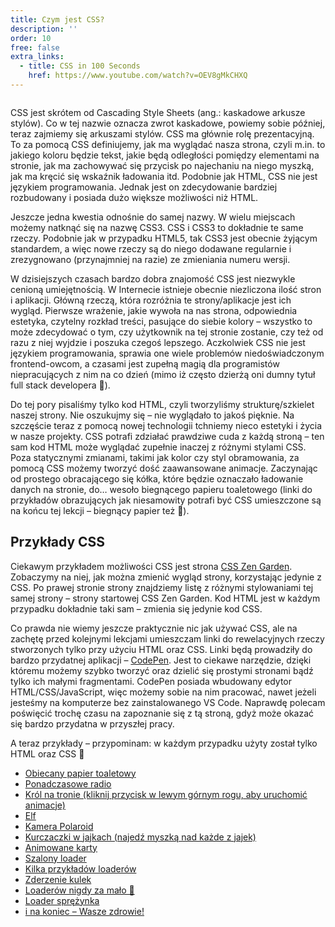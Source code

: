 ```yaml
---
title: Czym jest CSS?
description: ''
order: 10
free: false
extra_links:
  - title: CSS in 100 Seconds
    href: https://www.youtube.com/watch?v=OEV8gMkCHXQ
---
```


<img alt="" src="/online/statyczna/img/podstawy-css/css3.png" />

CSS jest skrótem od Cascading Style Sheets (ang.: kaskadowe arkusze stylów). Co w tej nazwie oznacza zwrot kaskadowe, powiemy sobie później, teraz zajmiemy się arkuszami stylów. CSS ma głównie rolę prezentacyjną. To za pomocą CSS definiujemy, jak ma wyglądać nasza strona, czyli m.in. to jakiego koloru będzie tekst, jakie będą odległości pomiędzy elementami na stronie, jak ma zachowywać się przycisk po najechaniu na niego myszką, jak ma kręcić się wskaźnik ładowania itd. Podobnie jak HTML, CSS nie jest językiem programowania. Jednak jest on zdecydowanie bardziej rozbudowany i posiada dużo większe możliwości niż HTML.

Jeszcze jedna kwestia odnośnie do samej nazwy. W wielu miejscach możemy natknąć się na nazwę CSS3. CSS i CSS3 to dokładnie te same rzeczy. Podobnie jak w przypadku HTML5, tak CSS3 jest obecnie żyjącym standardem, a więc nowe rzeczy są do niego dodawane regularnie i zrezygnowano (przynajmniej na razie) ze zmieniania numeru wersji.

W dzisiejszych czasach bardzo dobra znajomość CSS jest niezwykle cenioną umiejętnością. W Internecie istnieje obecnie niezliczona ilość stron i aplikacji. Główną rzeczą, która rozróżnia te strony/aplikacje jest ich wygląd. Pierwsze wrażenie, jakie wywoła na nas strona, odpowiednia estetyka, czytelny rozkład treści, pasujące do siebie kolory – wszystko to może zdecydować o tym, czy użytkownik na tej stronie zostanie, czy też od razu z niej wyjdzie i poszuka czegoś lepszego. Aczkolwiek CSS nie jest językiem programowania, sprawia one wiele problemów niedoświadczonym frontend-owcom, a czasami jest zupełną magią dla programistów niepracujących z nim na co dzień (mimo iż często dzierżą oni dumny tytuł full stack developera 🙂).

Do tej pory pisaliśmy tylko kod HTML, czyli tworzyliśmy strukturę/szkielet naszej strony. Nie oszukujmy się – nie wyglądało to jakoś pięknie. Na szczęście teraz z pomocą nowej technologii tchniemy nieco estetyki i życia w nasze projekty. CSS potrafi zdziałać prawdziwe cuda z każdą stroną – ten sam kod HTML może wyglądać zupełnie inaczej z różnymi stylami CSS. Poza statycznymi zmianami, takimi jak kolor czy styl obramowania, za pomocą CSS możemy tworzyć dość zaawansowane animacje. Zaczynając od prostego obracającego się kółka, które będzie oznaczało ładowanie danych na stronie, do… wesoło biegnącego papieru toaletowego (linki do przykładów obrazujących jak niesamowity potrafi być CSS umieszczone są na końcu tej lekcji – biegnący papier też 🙂).

## Przykłady CSS

Ciekawym przykładem możliwości CSS jest strona [CSS Zen Garden](http://www.csszengarden.com/). Zobaczymy na niej, jak można zmienić wygląd strony, korzystając jedynie z CSS. Po prawej stronie strony znajdziemy listę z różnymi stylowaniami tej samej strony – strony startowej CSS Zen Garden. Kod HTML jest w każdym przypadku dokładnie taki sam – zmienia się jedynie kod CSS.

Co prawda nie wiemy jeszcze praktycznie nic jak używać CSS, ale na zachętę przed kolejnymi lekcjami umieszczam linki do rewelacyjnych rzeczy stworzonych tylko przy użyciu HTML oraz CSS. Linki będą prowadziły do bardzo przydatnej aplikacji – [CodePen](https://codepen.io/). Jest to ciekawe narzędzie, dzięki któremu możemy szybko tworzyć oraz dzielić się prostymi stronami bądź tylko ich małymi fragmentami. CodePen posiada wbudowany edytor HTML/CSS/JavaScript, więc możemy sobie na nim pracować, nawet jeżeli jesteśmy na komputerze bez zainstalowanego VS Code. Naprawdę polecam poświęcić trochę czasu na zapoznanie się z tą stroną, gdyż może okazać się bardzo przydatna w przyszłej pracy.

A teraz przykłady – przypominam: w każdym przypadku użyty został tylko HTML oraz CSS 🙂

- [Obiecany papier toaletowy](https://codepen.io/cobra_winfrey/pen/gOpzozo)
- [Ponadczasowe radio](https://codepen.io/fossheim/pen/OJypZve)
- [Król na tronie (kliknij przycisk w lewym górnym rogu, aby uruchomić animacje)](https://codepen.io/alvaromontoro/pen/dyojLvx)
- [Elf](https://codepen.io/louflan/pen/PoPzqLV)
- [Kamera Polaroid](https://codepen.io/fossheim/pen/xxboBzO)
- [Kurczaczki w jajkach (najedź myszką nad każde z jajek)](https://codepen.io/Adir-SL/pen/EGmeBm)
- [Animowane karty](https://codepen.io/Jhonierpc/pen/MWgBJpy)
- [Szalony loader](https://codepen.io/aymangado/pen/YeVpLm)
- [Kilka przykładów loaderów](https://codepen.io/camdenfoucht/pen/BVxawq)
- [Zderzenie kulek](https://codepen.io/megatroncoder/pen/Xqeyva)
- [Loaderów nigdy za mało 🙂](https://codepen.io/pavelivanov/pen/VWxpgJ)
- [Loader sprężynka](https://codepen.io/_fbrz/pen/abYJNN)
- [i na koniec – Wasze zdrowie!](https://codepen.io/nazarelen/pen/GjKdVM)
